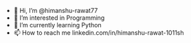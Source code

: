 - 👋 Hi, I’m @himanshu-rawat77
- 👀 I’m interested in Programming
- 🌱 I’m currently learning Python
- 📫 How to reach me linkedin.com/in/himanshu-rawat-1011sh

<!---
himanshu-rawat77/himanshu-rawat77 is a ✨ special ✨ repository because its `README.md` (this file) appears on your GitHub profile.
You can click the Preview link to take a look at your changes.
--->
